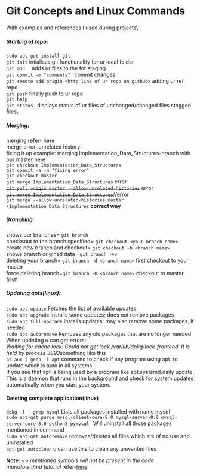 
# Git Concepts and Linux Commands 
With examples and references I used during projects\
##### Starting of repo:
`sudo apt-get install git`\
`git init`     intialises git functionality for ur local folder\
`git add .`    adds ur files to the for staging\
`git commit -m "comments" `   commit changes\
`git remote add origin <http link of ur repo on github>`  adding ur ref repo\
`git push`     finally push to ur repo\
`git help`\
`git status `   displays status of ur files of unchanged/changed files stagged files\

##### Merging:
merging refer- [here](https://git-scm.com/book/en/v2/Git-Branching-Basic-Branching-and-Merging)\
merge error :unrelated history--\
fixing it up example: merging Implementation_Data_Structures-branch with our master here\
`git checkout Implementation_Data_Structures`\
`git commit -a -m "fixing error"`\
`git checkout master`\
~~`git merge Implementation_Data_Structures`~~  error\
~~`git pull origin master --allow-unrelated-histories`~~  error\
~~`git merge Implementation_Data_Structures`~~//error\
`git merge --allow-unrelated-histories master \Implementation_Data_Structures` **correct way**
##### Branching:
shows our branches= `git branch` \
checksout to the branch specified= `git checkout <your branch name>`\
create new branch and checkout= `git checkout -b <branch name>`\
shows branch origined data= `git branch -vv`\
deleting your branch= `git branch -d <branch name>` first checkout to your master\
force deleting branch=`git branch -D <branch name>` checkout to master first\
 
##### Updating apts(linux):
`sudo apt update`    Fetches the list of available updates\
`sudo apt upgrade`   Installs some updates; does not remove packages\
`sudo apt full-upgrade`     Installs updates; may also remove some packages, if needed\
`sudo apt autoremove`       Removes any old packages that are no longer needed\
When updating u can get errors:\
*Waiting for cache lock: Could not get lock /var/lib/dpkg/lock-frontend. It is held by process 3893*something like this\
`ps aux | grep -i apt` command to check if any program using apt. to update which is auto in all systems\
If you see that apt is being used by a program like apt.systemd.daily update,
This is a daemon that runs in the background and check for system updates automatically when you start your system.

#### Deleting complete application(linux)
`dpkg -l | grep mysql`      Lists all packages installed with name mysql\
`sudo apt-get purge mysql-client-core-8.0 mysql-server-8.0 mysql-server-core-8.0 python3-pymysql `       Will uninstall all those packages mentioned in command\
`sudo apt-get autoremove`   removes/deletes all files which are of no use and uninstalled\
`apt-get autoclean`  u can use this to clean any unwanted files


 **Note:** *<> mentioned symbols will not be present in the code*\
 *markdown/md tutorial* refer-[here](https://commonmark.org/help/tutorial/index.html)
        
        
        
       
